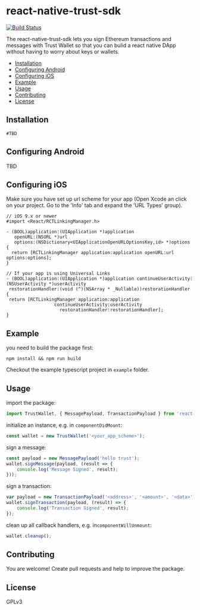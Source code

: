 # react-native-trust-sdk
[![Build Status](https://travis-ci.org/TrustWallet/react-native-trust-sdk.svg?branch=master)](https://travis-ci.org/TrustWallet/react-native-trust-sdk)

The react-native-trust-sdk lets you sign Ethereum transactions and messages with Trust Wallet so that you can bulid a react native DApp without having to worry about keys or wallets.

* [Installation](#installation)
* [Configuring Android](#configuring-android)
* [Configuring iOS](#configuring-ios)
* [Example](#example)
* [Usage](#usage)
* [Contributing](#contributing)
* [License](#license)

## Installation

```shell
#TBD
```

## Configuring Android

TBD

## Configuring iOS

Make sure you have set up url scheme for your app (Open Xcode an click on your project. Go to the 'Info' tab and expand the 'URL Types' group).

```objc
// iOS 9.x or newer
#import <React/RCTLinkingManager.h>

- (BOOL)application:(UIApplication *)application
   openURL:(NSURL *)url
   options:(NSDictionary<UIApplicationOpenURLOptionsKey,id> *)options
{
  return [RCTLinkingManager application:application openURL:url options:options];
}

// If your app is using Universal Links
- (BOOL)application:(UIApplication *)application continueUserActivity:(NSUserActivity *)userActivity
 restorationHandler:(void (^)(NSArray * _Nullable))restorationHandler
{
 return [RCTLinkingManager application:application
                  continueUserActivity:userActivity
                    restorationHandler:restorationHandler];
}
```

## Example

you need to build the package first:
```shell
npm install && npm run build
```

Checkout the example typescript project in `example` folder.

## Usage

import the package:
```typescript
import TrustWallet, { MessagePayload, TransactionPayload } from 'react-native-trust-sdk';
```

initialize an instance, e.g. in `componentDidMount`:
```typescript
const wallet = new TrustWallet('<your_app_scheme>');
```

sign a message:
```typescript
const payload = new MessagePayload('hello trust');
wallet.signMessage(payload, (result => {
    console.log('Message Signed', result);
}));
```

sign a transaction:
```typescript
var payload = new TransactionPayload('<address>', '<amount>', '<data>');
wallet.signTransaction(payload, (result) => {
    console.log('Transaction Signed', result);
});
```

clean up all callback handlers, e.g. in`componentWillUnmount`:
```typescript
wallet.cleanup();
```

## Contributing

You are welcome! Create pull requests and help to improve the package.

## License

GPLv3
